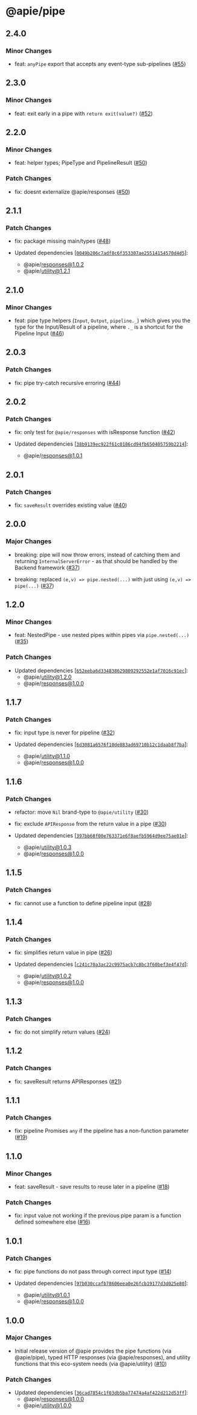 # @apie/pipe

## 2.4.0

### Minor Changes

- feat: `anyPipe` export that accepts any event-type sub-pipelines ([#55](https://github.com/Refzlund/apie-monorepo/pull/55))

## 2.3.0

### Minor Changes

- feat: exit early in a pipe with `return exit(value?)` ([#52](https://github.com/Refzlund/apie-monorepo/pull/52))

## 2.2.0

### Minor Changes

- feat: helper types; PipeType and PipelineResult ([#50](https://github.com/Refzlund/apie-monorepo/pull/50))

### Patch Changes

- fix: doesnt externalize @apie/responses ([#50](https://github.com/Refzlund/apie-monorepo/pull/50))

## 2.1.1

### Patch Changes

- fix: package missing main/types ([#48](https://github.com/Refzlund/apie-monorepo/pull/48))

- Updated dependencies [[`0049b206c7adf8c6f353307ae25514154570d4d5`](https://github.com/Refzlund/apie-monorepo/commit/0049b206c7adf8c6f353307ae25514154570d4d5)]:
  - @apie/responses@1.0.2
  - @apie/utility@1.2.1

## 2.1.0

### Minor Changes

- feat: pipe type helpers (`Input`, `Output`, `pipeline._`) which gives you the type for the Input/Result of a pipeline, where `._` is a shortcut for the Pipeline Input ([#46](https://github.com/Refzlund/apie-monorepo/pull/46))

## 2.0.3

### Patch Changes

- fix: pipe try-catch recursive erroring ([#44](https://github.com/Refzlund/apie-monorepo/pull/44))

## 2.0.2

### Patch Changes

- fix: only test for `@apie/responses` with isResponse function ([#42](https://github.com/Refzlund/apie-monorepo/pull/42))

- Updated dependencies [[`38b9139ec922f61c0186cd94fb650405759b2214`](https://github.com/Refzlund/apie-monorepo/commit/38b9139ec922f61c0186cd94fb650405759b2214)]:
  - @apie/responses@1.0.1

## 2.0.1

### Patch Changes

- fix: `saveResult` overrides existing value ([#40](https://github.com/Refzlund/apie-monorepo/pull/40))

## 2.0.0

### Major Changes

- breaking: pipe will now throw errors, instead of catching them and returning `InternalServerError` - as that should be handled by the Backend framework ([#37](https://github.com/Refzlund/apie-monorepo/pull/37))

- breaking: replaced `(e,v) => pipe.nested(...)` with just using `(e,v) => pipe(...)` ([#37](https://github.com/Refzlund/apie-monorepo/pull/37))

## 1.2.0

### Minor Changes

- feat: NestedPipe - use nested pipes within pipes via `pipe.nested(...)` ([#35](https://github.com/Refzlund/apie-monorepo/pull/35))

### Patch Changes

- Updated dependencies [[`652eeba6d334838629809292552e1af7016c91ec`](https://github.com/Refzlund/apie-monorepo/commit/652eeba6d334838629809292552e1af7016c91ec)]:
  - @apie/utility@1.2.0
  - @apie/responses@1.0.0

## 1.1.7

### Patch Changes

- fix: input type is never for pipeline ([#32](https://github.com/Refzlund/apie-monorepo/pull/32))

- Updated dependencies [[`6d3081a6576f10de883ad69710b12c1daab8f7ba`](https://github.com/Refzlund/apie-monorepo/commit/6d3081a6576f10de883ad69710b12c1daab8f7ba)]:
  - @apie/utility@1.1.0
  - @apie/responses@1.0.0

## 1.1.6

### Patch Changes

- refactor: move `Nil` brand-type to `@apie/utility` ([#30](https://github.com/Refzlund/apie-monorepo/pull/30))

- fix: exclude `APIResponse` from the return value in a pipe ([#30](https://github.com/Refzlund/apie-monorepo/pull/30))

- Updated dependencies [[`397bb68f00e763371e6f8aefb5964d9ee75ae01e`](https://github.com/Refzlund/apie-monorepo/commit/397bb68f00e763371e6f8aefb5964d9ee75ae01e)]:
  - @apie/utility@1.0.3
  - @apie/responses@1.0.0

## 1.1.5

### Patch Changes

- fix: cannot use a function to define pipeline input ([#28](https://github.com/Refzlund/apie-monorepo/pull/28))

## 1.1.4

### Patch Changes

- fix: simplifies return value in pipe ([#26](https://github.com/Refzlund/apie-monorepo/pull/26))

- Updated dependencies [[`c241c70a3ac22c9975acb7c8bc3f60bef3e4f47d`](https://github.com/Refzlund/apie-monorepo/commit/c241c70a3ac22c9975acb7c8bc3f60bef3e4f47d)]:
  - @apie/utility@1.0.2
  - @apie/responses@1.0.0

## 1.1.3

### Patch Changes

- fix: do not simplify return values ([#24](https://github.com/Refzlund/apie-monorepo/pull/24))

## 1.1.2

### Patch Changes

- fix: saveResult returns APIResponses ([#21](https://github.com/Refzlund/apie-monorepo/pull/21))

## 1.1.1

### Patch Changes

- fix: pipeline Promises `any` if the pipeline has a non-function parameter ([#19](https://github.com/Refzlund/apie-monorepo/pull/19))

## 1.1.0

### Minor Changes

- feat: saveResult - save results to reuse later in a pipeline ([#18](https://github.com/Refzlund/apie-monorepo/pull/18))

### Patch Changes

- fix: input value not working if the previous pipe param is a function defined somewhere else ([#16](https://github.com/Refzlund/apie-monorepo/pull/16))

## 1.0.1

### Patch Changes

- fix: pipe functions do not pass through correct input type ([#14](https://github.com/Refzlund/apie-monorepo/pull/14))

- Updated dependencies [[`97b030ccafb78606eea0e26fcb19177d3d025e80`](https://github.com/Refzlund/apie-monorepo/commit/97b030ccafb78606eea0e26fcb19177d3d025e80)]:
  - @apie/utility@1.0.1
  - @apie/responses@1.0.0

## 1.0.0

### Major Changes

- Initial release version of @apie provides the pipe functions (via @apie/pipe), typed HTTP responses (via @apie/responses), and utility functions that this eco-system needs (via @apie/utility) ([#10](https://github.com/Refzlund/apie-monorepo/pull/10))

### Patch Changes

- Updated dependencies [[`36cad7854c1f03db5ba77474a4af422d212d53ff`](https://github.com/Refzlund/apie-monorepo/commit/36cad7854c1f03db5ba77474a4af422d212d53ff)]:
  - @apie/responses@1.0.0
  - @apie/utility@1.0.0
